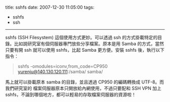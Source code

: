 title: sshfs
date: 2007-12-30 11:05:00
tags: 
- sshfs
- ssh
---

sshfs (SSH Filesystem) 這個使用方式更妙。可以透過 ssh 的方式掛載特定的目錄。比如說研究室有個伺服器專門放些分享檔案。原本是用 Samba 的方式，當然只要有開 ssh 就可以使用 sshfs，比起 Samba 更方便。安裝 sshfs 後，執行以下指令：

> sshfs -omodules=iconv,from_code=CP950 yurenju@140.130.120.111:/samba/ samba/

馬上就可以掛載原本 samba 的目錄，並且透過 CP950 的編碼轉換成 UTF-8。而我們研究室的 檔案伺服器原本只開放給內網使用，不過只要配和 SSH VPN 加上 sshfs，不論到哪個地方，都可以輕易的存取檔案伺服器的資源啦！